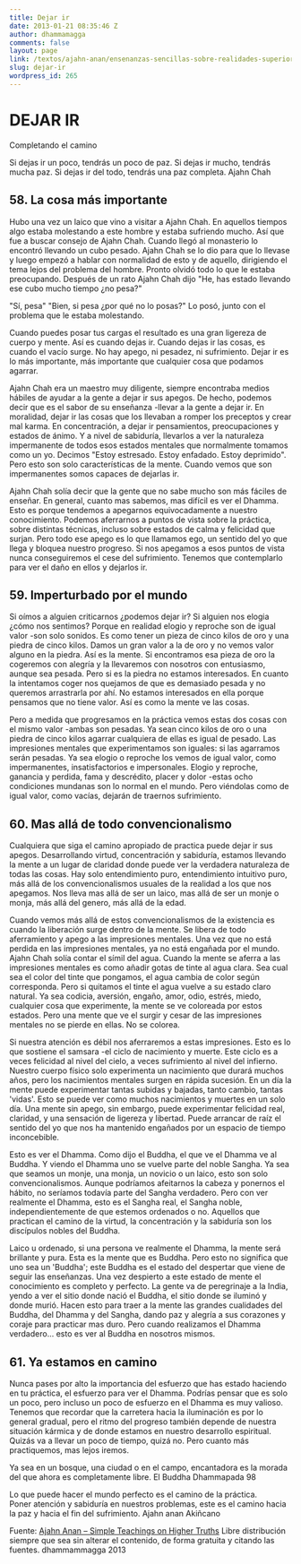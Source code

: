 ```yaml
---
title: Dejar ir
date: 2013-01-21 08:35:46 Z
author: dhammamagga
comments: false
layout: page
link: /textos/ajahn-anan/ensenanzas-sencillas-sobre-realidades-superiores/dejar-ir/
slug: dejar-ir
wordpress_id: 265
---
```


# DEJAR IR


Completando el camino

Si dejas ir un poco, tendrás un poco de paz.
Si dejas ir mucho, tendrás mucha paz.
Si dejas ir del todo, tendrás una paz completa.
Ajahn Chah


## 58. La cosa más importante


Hubo una vez un laico que vino a visitar a Ajahn Chah. En aquellos tiempos algo estaba molestando a este hombre y estaba sufriendo mucho. Así que fue a buscar consejo de Ajahn Chah. Cuando llegó al monasterio lo encontró llevando un cubo pesado. Ajahn Chah se lo dio para que lo llevase y luego empezó a hablar con normalidad de esto y de aquello, dirigiendo el tema lejos del problema del hombre. Pronto olvidó todo lo que le estaba preocupando. Después de un rato Ajahn Chah dijo "He, has estado llevando ese cubo mucho tiempo ¿no pesa?"


"Sí, pesa"
"Bien, si pesa ¿por qué no lo posas?"
Lo posó, junto con el problema que le estaba molestando.


Cuando puedes posar tus cargas el resultado es una gran ligereza de cuerpo y mente. Así es cuando dejas ir. Cuando dejas ir las cosas, es cuando el vacío surge. No hay apego, ni pesadez, ni sufrimiento. Dejar ir es lo más importante, más importante que cualquier cosa que podamos agarrar.

Ajahn Chah era un maestro muy diligente, siempre encontraba medios hábiles de ayudar a la gente a dejar ir sus apegos. De hecho, podemos decir que es el sabor de su enseñanza -llevar a la gente a dejar ir. En moralidad, dejar ir las cosas que los llevaban a romper los preceptos y crear mal karma. En concentración, a dejar ir pensamientos, preocupaciones y estados de ánimo. Y a nivel de sabiduría, llevarlos a ver la naturaleza impermanente de todos esos estados mentales que normalmente tomamos como un yo. Decimos "Estoy estresado. Estoy enfadado. Estoy deprimido". Pero esto son solo características de la mente. Cuando vemos que son impermanentes somos capaces de dejarlas ir.

Ajahn Chah solía decir que la gente que no sabe mucho son más fáciles de enseñar. En general, cuanto mas sabemos, mas difícil es ver el Dhamma. Esto es porque tendemos a apegarnos equivocadamente a nuestro conocimiento. Podemos aferrarnos a puntos de vista sobre la práctica, sobre distintas técnicas, incluso sobre estados de calma y felicidad que surjan. Pero todo ese apego es lo que llamamos ego, un sentido del yo que llega y bloquea nuestro progreso. Si nos apegamos a esos puntos de vista nunca conseguiremos el cese del sufrimiento. Tenemos que contemplarlo para ver el daño en ellos y dejarlos ir.


## 59. Imperturbado por el mundo


Si oímos a alguien criticarnos ¿podemos dejar ir? Si alguien nos elogia ¿cómo nos sentimos? Porque en realidad elogio y reproche son de igual valor -son solo sonidos. Es como tener un pieza de cinco kilos de oro y una piedra de cinco kilos. Damos un gran valor a la de oro y no vemos valor alguno en la piedra. Así es la mente. Si encontramos esa pieza de oro la cogeremos con alegría y la llevaremos con nosotros con entusiasmo, aunque sea pesada. Pero si es la piedra no estamos interesados. En cuanto la intentamos coger nos quejamos de que es demasiado pesada y no queremos arrastrarla por ahí. No estamos interesados en ella porque pensamos que no tiene valor. Así es como la mente ve las cosas.

Pero a medida que progresamos en la práctica vemos estas dos cosas con el mismo valor -ambas son pesadas. Ya sean cinco kilos de oro o una piedra de cinco kilos agarrar cualquiera de ellas es igual de pesado. Las impresiones mentales que experimentamos son iguales: si las agarramos serán pesadas. Ya sea elogio o reproche los vemos de igual valor, como impermanentes, insatisfactorios e impersonales. Elogio y reproche, ganancia y perdida, fama y descrédito, placer y dolor -estas ocho condiciones mundanas son lo normal en el mundo. Pero viéndolas como de igual valor, como vacías, dejarán de traernos sufrimiento.


## 60. Mas allá de todo convencionalismo


Cualquiera que siga el camino apropiado de practica puede dejar ir sus apegos. Desarrollando virtud, concentración y sabiduría, estamos llevando la mente a un lugar de claridad donde puede ver la verdadera naturaleza de todas las cosas. Hay solo entendimiento puro, entendimiento intuitivo puro, más allá de los convencionalismos usuales de la realidad a los que nos apegamos. Nos lleva mas allá de ser un laico, mas allá de ser un monje o monja, más allá del genero, más allá de la edad.

Cuando vemos más allá de estos convencionalismos de la existencia es cuando la liberación surge dentro de la mente. Se libera de todo aferramiento y apego a las impresiones mentales. Una vez que no está perdida en las impresiones mentales, ya no está engañada por el mundo. Ajahn Chah solía contar el símil del agua. Cuando la mente se aferra a las impresiones mentales es como añadir gotas de tinte al agua clara. Sea cual sea el color del tinte que pongamos, el agua cambia de color según corresponda. Pero si quitamos el tinte el agua vuelve a su estado claro natural. Ya sea codicia, aversión, engaño, amor, odio, estrés, miedo, cualquier cosa que experimente, la mente se ve coloreada por estos estados. Pero una mente que ve el surgir y cesar de las impresiones mentales no se pierde en ellas. No se colorea.

Si nuestra atención es débil nos aferraremos a estas impresiones. Esto es lo que sostiene el samsara -el ciclo de nacimiento y muerte. Este ciclo es a veces felicidad al nivel del cielo, a veces sufrimiento al nivel del infierno. Nuestro cuerpo físico solo experimenta un nacimiento que durará muchos años, pero los nacimientos mentales surgen en rápida sucesión. En un día la mente puede experimentar tantas subidas y bajadas, tanto cambio, tantas 'vidas'. Esto se puede ver como muchos nacimientos y muertes en un solo día. Una mente sin apego, sin embargo, puede experimentar felicidad real, claridad, y una sensación de ligereza y libertad. Puede arrancar de raíz el sentido del yo que nos ha mantenido engañados por un espacio de tiempo inconcebible.

Esto es ver el Dhamma. Como dijo el Buddha, el que ve el Dhamma ve al Buddha. Y viendo el Dhamma uno se vuelve parte del noble Sangha. Ya sea que seamos un monje, una monja, un novicio o un laico, esto son solo convencionalismos. Aunque podríamos afeitarnos la cabeza y ponernos el hábito, no seríamos todavía parte del Sangha verdadero. Pero con ver realmente el Dhamma, esto es el Sangha real, el Sangha noble, independientemente de que estemos ordenados o no. Aquellos que practican el camino de la virtud, la concentración y la sabiduría son los discípulos nobles del Buddha.

Laico u ordenado, si una persona ve realmente el Dhamma, la mente será brillante y pura. Esta es la mente que es Buddha. Pero esto no significa que uno sea un 'Buddha'; este Buddha es el estado del despertar que viene de seguir las enseñanzas. Una vez despierto a este estado de mente el conocimiento es completo y perfecto. La gente va de peregrinaje a la India, yendo a ver el sitio donde nació el Buddha, el sitio donde se iluminó y donde murió. Hacen esto para traer a la mente las grandes cualidades del Buddha, del Dhamma y del Sangha, dando paz y alegría a sus corazones y coraje para practicar mas duro. Pero cuando realizamos el Dhamma verdadero... esto es ver al Buddha en nosotros mismos.


## 61. Ya estamos en camino


Nunca pases por alto la importancia del esfuerzo que has estado haciendo en tu práctica, el esfuerzo para ver el Dhamma. Podrías pensar que es solo un poco, pero incluso un poco de esfuerzo en el Dhamma es muy valioso. Tenemos que recordar que la carretera hacia la iluminación es por lo general gradual, pero el ritmo del progreso también depende de nuestra situación kármica y de donde estamos en nuestro desarrollo espiritual. Quizás va a llevar un poco de tiempo, quizá no. Pero cuanto más practiquemos, mas lejos iremos.

Ya sea en un bosque,
una ciudad o en el campo,
encantadora es la morada
del que ahora es completamente libre.
El Buddha
Dhammapada 98<!-- more -->

Lo que puede hacer el mundo perfecto es el camino de la práctica.
Poner atención y sabiduría en nuestros problemas,
este es el camino hacia la paz y hacia el fin del sufrimiento.
Ajahn anan Akiñcano<!-- more -->




Fuente: [Ajahn Anan – Simple Teachings on Higher Truths](http://www.watmarpjan.org/en/en-book-cds.html)
Libre distribución siempre que sea sin alterar el contenido, de forma gratuita y citando las fuentes.
dhammammagga 2013
